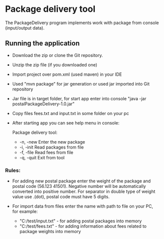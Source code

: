 # Package delivery tool
The PackageDelivery program implements work with package from console (input/output data).

## Running the application

* Download the zip or clone the Git repository.
* Unzip the zip file (if you downloaded one)
* Import project over pom.xml (used maven) in your IDE
* Used "mvn package" for jar generation or used jar imported into Git repository
* Jar file is in target folder, for start app enter into console "java -jar postalPackageDelivery-1.0.jar" 
* Copy files fees.txt and input.txt in some folder on your pc

* After starting app you can see help menu in console: 


   Package delivery tool:
  * -n, -new	Enter the new package 
  * -i, -init	Read packages from file
  * -f, -file	Read fees from file
  * -q, -quit	Exit from tool

### Rules:
* For adding new postal package enter the weight of the package and postal code (56.123 41501). 
  Negative number will be automatically converted into positive number. 
  For separator in double type of weight value use .(dot), postal code must have 5 digits.
  

* For import data from files enter the name with path to file on your PC, for example: 
  - "C:/test/input.txt" - for adding postal packages into memory
  - "C:/test/fees.txt" - for adding information about fees related to package weights into memory




